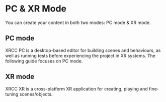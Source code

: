 # PC & XR Mode

You can create your content in both two modes: PC mode & XR mode.

## PC mode

XRCC PC is a desktop-based editor for building scenes and behaviours, as well as running tests before experiencing the project in XR systems. The following guide focuses on PC mode.

## XR mode

XRCC XR is a cross-platform XR application for creating, playing and fine-tuning scenes/objects.